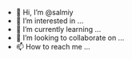 - 👋 Hi, I’m @salmiy
- 👀 I’m interested in ...
- 🌱 I’m currently learning ...
- 💞️ I’m looking to collaborate on ...
- 📫 How to reach me ...

<!---
salmiy/salmiy is a ✨ special ✨ repository because its `README.md` (this file) appears on your GitHub profile.
You can click the Preview link to take a look at your changes.
--->
